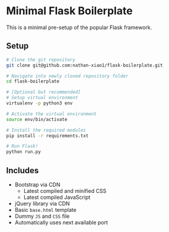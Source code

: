 # Minimal Flask Boilerplate

This is a minimal pre-setup of the popular Flask framework.

## Setup

```bash
# Clone the git repository
git clone git@github.com:nathan-xiao1/flask-boilerplate.git
```
```bash
# Navigate into newly cloned repository folder
cd flask-boilerplate
```

```bash
# [Optional but recommended]
# Setup virtual environment 
virtualenv -p python3 env

# Activate the virtual environment
source env/bin/activate
```

```bash
# Install the required modules
pip install -r requirements.txt
```

```bash
# Run Flask!
python run.py
```

## Includes
- Bootstrap via CDN
	- Latest compiled and minified CSS
	- Latest compiled JavaScript
- jQuery library via CDN
- Basic `base.html` template
- Dummy `JS` and `CSS` file
- Automatically uses next available port
